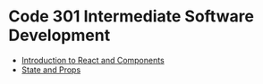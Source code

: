 # Code 301 Intermediate Software Development

- [Introduction to React and Components](301_Read01.md)
- [State and Props](301_Read02.md)
